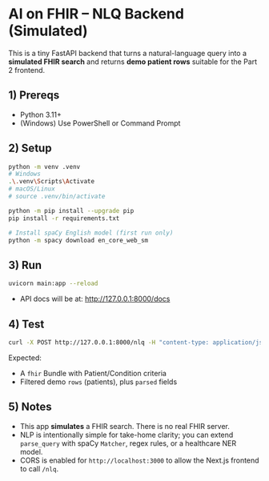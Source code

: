 # AI on FHIR – NLQ Backend (Simulated)

This is a tiny FastAPI backend that turns a natural-language query into a **simulated FHIR search** and returns **demo patient rows** suitable for the Part 2 frontend.

## 1) Prereqs
- Python 3.11+
- (Windows) Use PowerShell or Command Prompt

## 2) Setup
```bash
python -m venv .venv
# Windows
.\.venv\Scripts\Activate
# macOS/Linux
# source .venv/bin/activate

python -m pip install --upgrade pip
pip install -r requirements.txt

# Install spaCy English model (first run only)
python -m spacy download en_core_web_sm
```

## 3) Run
```bash
uvicorn main:app --reload
```
- API docs will be at: http://127.0.0.1:8000/docs

## 4) Test
```bash
curl -X POST http://127.0.0.1:8000/nlq -H "content-type: application/json" -d "{\"query\": \"show diabetic patients over 50\"}"
```

Expected:
- A `fhir` Bundle with Patient/Condition criteria
- Filtered demo `rows` (patients), plus `parsed` fields

## 5) Notes
- This app **simulates** a FHIR search. There is no real FHIR server.
- NLP is intentionally simple for take-home clarity; you can extend `parse_query` with spaCy `Matcher`, regex rules, or a healthcare NER model.
- CORS is enabled for `http://localhost:3000` to allow the Next.js frontend to call `/nlq`.
